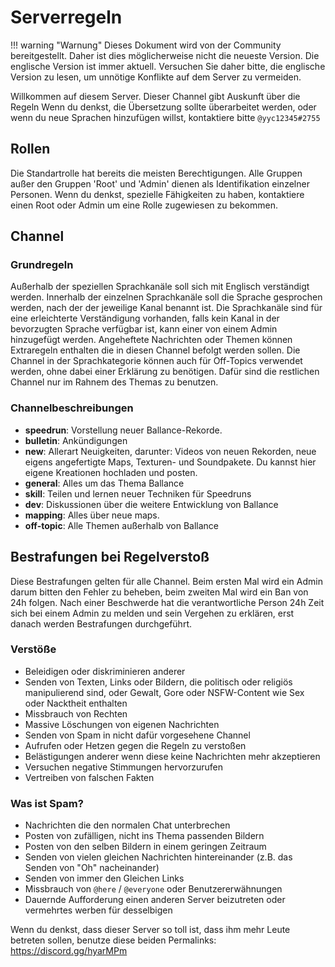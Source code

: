 # Serverregeln

!!! warning "Warnung"
    Dieses Dokument wird von der Community bereitgestellt. Daher ist dies möglicherweise nicht die neueste Version. Die englische Version ist immer aktuell. Versuchen Sie daher bitte, die englische Version zu lesen, um unnötige Konflikte auf dem Server zu vermeiden.

Willkommen auf diesem Server.
Dieser Channel gibt Auskunft über die Regeln
Wenn du denkst, die Übersetzung sollte überarbeitet werden, oder wenn du neue Sprachen hinzufügen willst, kontaktiere bitte `@yyc12345#2755`

## Rollen
Die Standartrolle hat bereits die meisten Berechtigungen. Alle Gruppen außer den Gruppen 'Root' und 'Admin' dienen als Identifikation einzelner Personen. Wenn du denkst, spezielle Fähigkeiten zu haben, kontaktiere einen Root oder Admin um eine Rolle zugewiesen zu bekommen.

## Channel

### Grundregeln

Außerhalb der speziellen Sprachkanäle soll sich mit Englisch verständigt werden. Innerhalb der einzelnen Sprachkanäle soll die Sprache gesprochen werden, nach der der jeweilige Kanal benannt ist.
Die Sprachkanäle sind für eine erleichterte Verständigung vorhanden, falls kein Kanal in der bevorzugten Sprache verfügbar ist, kann einer von einem Admin hinzugefügt werden.
Angeheftete Nachrichten oder Themen können Extraregeln enthalten die in diesen Channel befolgt werden sollen.
Die Channel in der Sprachkategorie können auch für Off-Topics verwendet werden, ohne dabei einer Erklärung zu benötigen. Dafür sind die restlichen Channel nur im Rahnem des Themas zu benutzen.

### Channelbeschreibungen

* **speedrun**: Vorstellung neuer Ballance-Rekorde. 
* **bulletin**: Ankündigungen
* **new**: Allerart Neuigkeiten, darunter: Videos von neuen Rekorden, neue eigens angefertigte Maps, Texturen- und Soundpakete. Du kannst hier eigene Kreationen hochladen und posten.
* **general**: Alles um das Thema Ballance
* **skill**: Teilen und lernen neuer Techniken für Speedruns
* **dev**: Diskussionen über die weitere Entwicklung von Ballance
* **mapping**: Alles über neue maps.
* **off-topic**: Alle Themen außerhalb von Ballance


## Bestrafungen bei Regelverstoß

Diese Bestrafungen gelten für alle Channel. Beim ersten Mal wird ein Admin darum bitten den Fehler zu beheben, beim zweiten Mal wird ein Ban von 24h folgen. Nach einer Beschwerde hat die verantwortliche Person 24h Zeit sich bei einem Admin zu melden und sein Vergehen zu erklären, erst danach werden Bestrafungen durchgeführt.

### Verstöße

* Beleidigen oder diskriminieren anderer
* Senden von Texten, Links oder Bildern, die politisch oder religiös manipulierend sind, oder Gewalt, Gore oder NSFW-Content wie Sex oder Nacktheit enthalten
* Missbrauch von Rechten
* Massive Löschungen von eigenen Nachrichten
* Senden von Spam in nicht dafür vorgesehene Channel
* Aufrufen oder Hetzen gegen die Regeln zu verstoßen
* Belästigungen anderer wenn diese keine Nachrichten mehr akzeptieren
* Versuchen negative Stimmungen hervorzurufen
* Vertreiben von falschen Fakten

### Was ist Spam?

* Nachrichten die den normalen Chat unterbrechen
* Posten von zufälligen, nicht ins Thema passenden Bildern
* Posten von den selben Bildern in einem geringen Zeitraum
* Senden von vielen gleichen Nachrichten hintereinander (z.B. das Senden von "Oh" nacheinander)
* Senden von immer den Gleichen Links
* Missbrauch von `@here` / `@everyone` oder Benutzererwähnungen
* Dauernde Aufforderung einen anderen Server beizutreten oder vermehrtes werben für desselbigen

Wenn du denkst, dass dieser Server so toll ist, dass ihm mehr Leute betreten sollen, benutze diese beiden Permalinks: https://discord.gg/hyarMPm